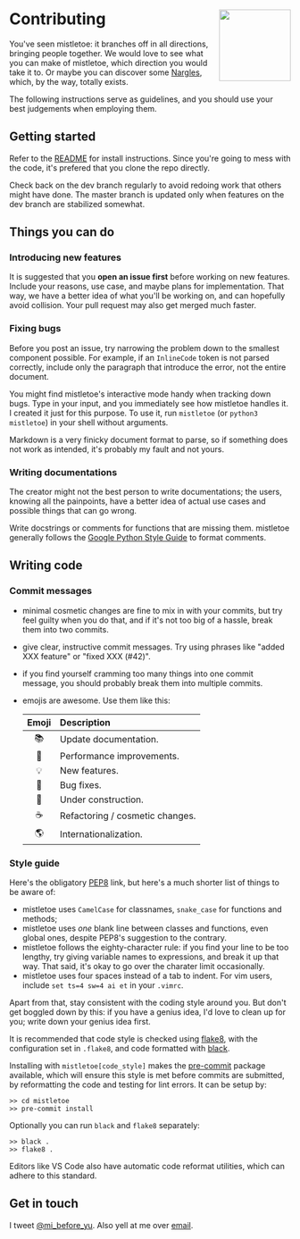 <h1>Contributing<img src='https://cdn.rawgit.com/miyuchina/mistletoe/master/resources/logo.svg' align='right' width='128' height='128'></h1>

You've seen mistletoe: it branches off in all directions, bringing people
together. We would love to see what you can make of mistletoe, which direction
you would take it to. Or maybe you can discover some [Nargles][nargles], which,
by the way, totally exists.

The following instructions serve as guidelines, and you should use your best
judgements when employing them.

## Getting started

Refer to the [README][readme] for install instructions. Since you're going to
mess with the code, it's prefered that you clone the repo directly.

Check back on the dev branch regularly to avoid redoing work that others might
have done. The master branch is updated only when features on the dev branch
are stabilized somewhat.

## Things you can do

### Introducing new features

It is suggested that you **open an issue first** before working on new
features. Include your reasons, use case, and maybe plans for implementation.
That way, we have a better idea of what you'll be working on, and can hopefully
avoid collision. Your pull request may also get merged much faster.

### Fixing bugs

Before you post an issue, try narrowing the problem down to the smallest
component possible. For example, if an `InlineCode` token is not parsed
correctly, include only the paragraph that introduce the error, not the
entire document.

You might find mistletoe's interactive mode handy when tracking down bugs.
Type in your input, and you immediately see how mistletoe handles it.
I created it just for this purpose. To use it, run `mistletoe` (or
`python3 mistletoe`) in your shell without arguments.

Markdown is a very finicky document format to parse, so if something does not
work as intended, it's probably my fault and not yours.

### Writing documentations

The creator might not the best person to write documentations; the users,
knowing all the painpoints, have a better idea of actual use cases and possible
things that can go wrong.

Write docstrings or comments for functions that are missing them. mistletoe
generally follows the [Google Python Style Guide][style-guide] to format
comments.

## Writing code

### Commit messages

* minimal cosmetic changes are fine to mix in with your commits, but try feel
  guilty when you do that, and if it's not too big of a hassle, break them
  into two commits.

* give clear, instructive commit messages. Try using phrases like "added XXX
  feature" or "fixed XXX (#42)".

* if you find yourself cramming too many things into one commit message, you
  should probably break them into multiple commits.

* emojis are awesome. Use them like this:

  | Emoji | Description                     |
  | :---: | :------------------------------ |
  |  📚   | Update documentation.           |
  |  🐎   | Performance improvements.       |
  |  💡   | New features.                   |
  |  🐛   | Bug fixes.                      |
  |  🚨   | Under construction.             |
  |  ☕️   | Refactoring / cosmetic changes. |
  |  🌎   | Internationalization.           |

### Style guide

Here's the obligatory [PEP8][pep-8] link, but here's a much shorter list of
things to be aware of:

* mistletoe uses `CamelCase` for classnames, `snake_case` for functions and
  methods;
* mistletoe uses *one* blank line between classes and functions, even global
  ones, despite PEP8's suggestion to the contrary.
* mistletoe follows the eighty-character rule: if you find your line to be
  too lengthy, try giving variable names to expressions, and break it up
  that way. That said, it's okay to go over the charater limit occasionally.
* mistletoe uses four spaces instead of a tab to indent. For vim users,
  include `set ts=4 sw=4 ai et` in your `.vimrc`.

Apart from that, stay consistent with the coding style around you. But don't
get boggled down by this: if you have a genius idea, I'd love to clean up
for you; write down your genius idea first.

It is recommended that code style is checked using [flake8](http://flake8.pycqa.org),
with the configuration set in `.flake8`,
and code formatted with [black](https://github.com/ambv/black).

Installing with `mistletoe[code_style]` makes the [pre-commit](https://pre-commit.com/)
package available, which will ensure this style is met before commits are submitted, by reformatting the code
and testing for lint errors.
It can be setup by:

```shell
>> cd mistletoe
>> pre-commit install
```

Optionally you can run `black` and `flake8` separately:

```shell
>> black .
>> flake8 .
```

Editors like VS Code also have automatic code reformat utilities, which can adhere to this standard.

## Get in touch

I tweet [@mi_before_yu][twitter]. Also yell at me over [email][email].

[nargles]: http://harrypotter.wikia.com/wiki/Nargle
[readme]: README.md
[wiki]: https://github.com/miyuchina/mistletoe/wiki
[style-guide]: https://google.github.io/styleguide/pyguide.html
[pep-8]: https://www.python.org/dev/peps/pep-0008/
[twitter]: https://twitter.com/mi_before_yu
[email]: mailto:hello@afteryu.me
